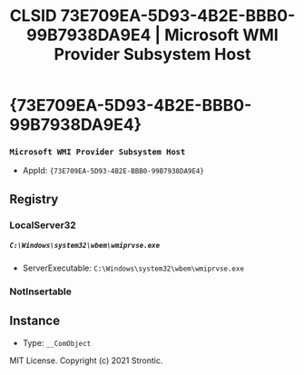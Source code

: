 ﻿---
title: "CLSID 73E709EA-5D93-4B2E-BBB0-99B7938DA9E4 | Microsoft WMI Provider Subsystem Host"
excerpt: What is COM-Object CLSID 73E709EA-5D93-4B2E-BBB0-99B7938DA9E4?
---

# {73E709EA-5D93-4B2E-BBB0-99B7938DA9E4}

### `Microsoft WMI Provider Subsystem Host`
* AppId: `{73E709EA-5D93-4B2E-BBB0-99B7938DA9E4}`

## Registry


### LocalServer32

##### `C:\Windows\system32\wbem\wmiprvse.exe`
* ServerExecutable: `C:\Windows\system32\wbem\wmiprvse.exe`

### NotInsertable


## Instance

* Type: `__ComObject`

MIT License. Copyright (c) 2021 Strontic.


